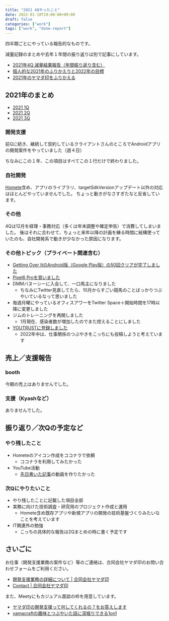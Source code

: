 ```yaml
---
title: "2021 4Qやったこと"
date: 2022-01-10T19:00:00+09:00
draft: false
categories: ["work"]
tags: ["work", "done-report"]
---
```


四半期ごとにやっている報告的なものです。

減量記録のまとめや去年１年間の振り返りは別で記事にしています。

* [2021年4Q 減量結果報告（年間振り返り含む）](/note/diet-21-4q-done/)
* [個人的な2021年のふりかえりと2022年の目標](/note/goal-next-year-2021/)
* [2021年のヤマダ印をふりかえる](/note/review-yamadajirushi-2021/)

## 2021年のまとめ

* [2021 1Q](/note/yamacraft-2021-1q-done/)
* [2021 2Q](/note/yamacraft-2021-2q-done/)
* [2021 3Q](/note/yamacraft-2021-3q-done/)

### 開発支援

前Qに続き、継続して契約しているクライアントさんのところでAndroidアプリの開発案件をやっていました（週４日）

ちなみにこの１年、この項目はすべてこの１行だけで終わりました。

### 自社開発

[Homete](https://homete.yamaglo.jp)含め、アプリのライブラリ、targetSdkVersionアップデート以外の対応はほとんどやっていませんでした。
ちょっと動きがなさすぎたなと反省しています。

### その他

4Qは12月を経理・事務対応（多くは年末調整や確定申告）で消費してしまいました。
後はそれに合わせて、ちょっと来年以降の計画を練る時間に結構使っていたのも、自社開発系で動きが少なかった原因になります。

### その他トピック（プライベート関連含む）

* [Getting Over ItのAndroid版（Google Play版）の50回クリアが完了しました](/note/done-tsubo-android-50laps/)
* [Pixel6 Proを買いました](https://twitter.com/yamacraft/status/1454370911667122179)
* DMMバヌーシーに入会して、一口馬主になりました
  + ちなみにTwitter見直してたら、10月からすごい競馬のことばっかりつぶやいているなって思いました
* 毎週月曜にやっているオフィスアワーをTwitter Space＋開始時間を17時以降に変更しました
* ジムのトレーニングを再開しました
  + 1月現在、感染者数が増加したのでまた控えることにしました
* [YOUTRUSTに登録しました](https://youtrust.jp/users/yamacraft)
  + 2022年中は、仕事関係のつぶやきをこっちにも投稿しようと考えています

## 売上／支援報告

### booth

今期の売上はありませんでした。

### 支援（Kyashなど）

ありませんでした。

## 振り返り／次Qの予定など

### やり残したこと

* Hometeのアイコン作成をココナラで依頼
  + ココナラを利用してみたかった
* YouTube活動
  + [先日書いた記事](/note/homete-architecture-firebase-auth/)の動画を作りたかった

### 次Qにやりたいこと

* やり残したことに記載した項目全部
* 実務に向けた技術調査・研究用のプロジェクト作成と運用
  + Homete含め既存アプリや新規アプリの開発の技術基盤づくりみたいなことを考えています
* IT関連外の勉強
  + こっちの具体的な報告は2Qまとめの時に書く予定です

## さいごに

お仕事（開発支援業務の案件など）等のご連絡は、合同会社ヤマダ印のお問い合わせフォームをご利用ください。

* [開発支援業務の詳細について \| 合同会社ヤマダ印](https://yamadajirushi.co.jp/development-support-detail/)
* [Contact \| 合同会社ヤマダ印](https://yamadajirushi.co.jp/contact/)

また、Meetyにもカジュアル面談の枠を用意しています。

* [ヤマダ印の開発支援って何してくれるの？をお答えします](https://meety.net/matches/iTroNLuBJEIr)
* [yamacraftの趣味とつぶやいた話に深堀りできる1on1](https://meety.net/matches/BnsFnCpUBMkr)
